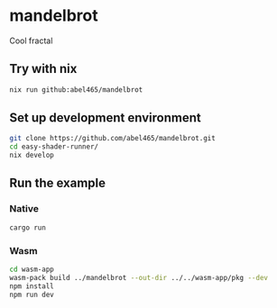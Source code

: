 # mandelbrot
Cool fractal

## Try with nix
```bash
nix run github:abel465/mandelbrot
```

## Set up development environment
```bash
git clone https://github.com/abel465/mandelbrot.git
cd easy-shader-runner/
nix develop
```

## Run the example
### Native
```bash
cargo run
```

### Wasm
```bash
cd wasm-app
wasm-pack build ../mandelbrot --out-dir ../../wasm-app/pkg --dev
npm install
npm run dev
```
